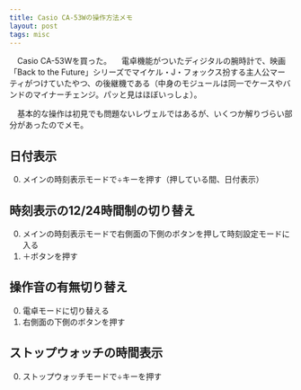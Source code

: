 ```yaml
---
title: Casio CA-53Wの操作方法メモ
layout: post
tags: misc
---
```


　Casio CA-53Wを買った。
　電卓機能がついたディジタルの腕時計で、映画「Back to the Future」シリーズでマイケル・J・フォックス扮する主人公マーティがつけていたやつ、の後継機である（中身のモジュールは同一でケースやバンドのマイナーチェンジ。パッと見はほぼいっしょ）。

　基本的な操作は初見でも問題ないレヴェルではあるが、いくつか解りづらい部分があったのでメモ。

## 日付表示

0. メインの時刻表示モードで÷キーを押す（押している間、日付表示）

## 時刻表示の12/24時間制の切り替え

0. メインの時刻表示モードで右側面の下側のボタンを押して時刻設定モードに入る
0. ＋ボタンを押す

## 操作音の有無切り替え

0. 電卓モードに切り替える
0. 右側面の下側のボタンを押す

## ストップウォッチの時間表示

0. ストップウォッチモードで÷キーを押す
